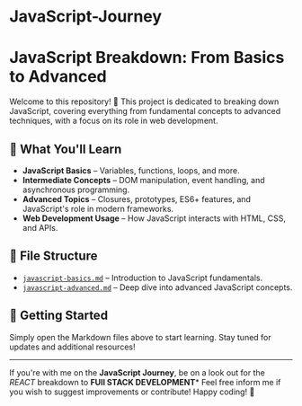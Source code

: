 # JavaScript-Journey

# JavaScript Breakdown: From Basics to Advanced

Welcome to this repository! 🚀 This project is dedicated to breaking down JavaScript, covering everything from fundamental concepts to advanced techniques, with a focus on its role in web development.

## 📖 What You'll Learn
- **JavaScript Basics** – Variables, functions, loops, and more.
- **Intermediate Concepts** – DOM manipulation, event handling, and asynchronous programming.
- **Advanced Topics** – Closures, prototypes, ES6+ features, and JavaScript's role in modern frameworks.
- **Web Development Usage** – How JavaScript interacts with HTML, CSS, and APIs.

## 📂 File Structure
- [`javascript-basics.md`](JavaScript_Basics.md) – Introduction to JavaScript fundamentals.
- [`javascript-advanced.md`](./javascript-advanced.md) – Deep dive into advanced JavaScript concepts.

## 🚀 Getting Started
Simply open the Markdown files above to start learning. Stay tuned for updates and additional resources!

---

If you're with me on the __JavaScript Journey__, be on a look out for the _REACT_ breakdown to **FUll STACK DEVELOPMENT***
Feel free inform me if you wish to suggest improvements or contribute! Happy coding! 🎉
